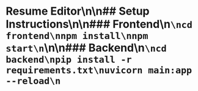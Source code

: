 # Resume Editor\n\n## Setup Instructions\n\n### Frontend\n```\ncd frontend\nnpm install\nnpm start\n```\n\n### Backend\n```\ncd backend\npip install -r requirements.txt\nuvicorn main:app --reload\n```
